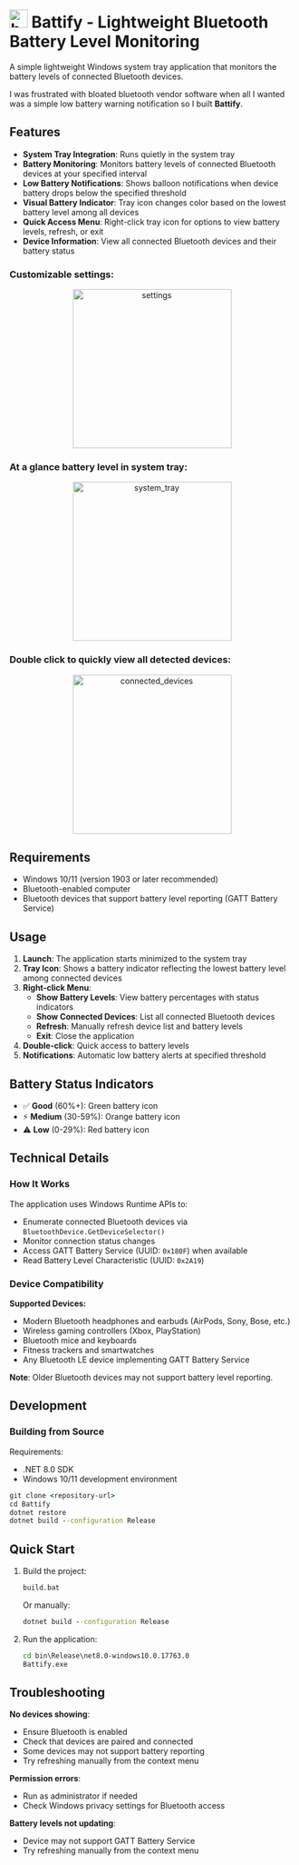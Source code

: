 # <img width="32" height="32" alt="battify_icon_full" src="https://github.com/user-attachments/assets/4194eaa6-91e7-40fd-a732-a64dbfdb9a79" /> Battify - Lightweight Bluetooth Battery Level Monitoring

A simple lightweight Windows system tray application that monitors the battery levels of connected Bluetooth devices.

I was frustrated with bloated bluetooth vendor software when all I wanted was a simple low battery warning notification so I built **Battify**.

## Features

- **System Tray Integration**: Runs quietly in the system tray
- **Battery Monitoring**: Monitors battery levels of connected Bluetooth devices at your specified interval  
- **Low Battery Notifications**: Shows balloon notifications when device battery drops below the specified threshold
- **Visual Battery Indicator**: Tray icon changes color based on the lowest battery level among all devices
- **Quick Access Menu**: Right-click tray icon for options to view battery levels, refresh, or exit
- **Device Information**: View all connected Bluetooth devices and their battery status

### Customizable settings:
<p align="center">
  <img src="https://github.com/user-attachments/assets/89546a04-70a7-4043-a602-c80afcd523f2" alt="settings" width="280" />
</p>

### At a glance battery level in system tray:
<p align="center">
  <img src="https://github.com/user-attachments/assets/4d573ea6-438c-4249-b62a-06d40bde91fc" alt="system_tray" width="280" />
</p>

### Double click to quickly view all detected devices:
<p align="center">
  <img src="https://github.com/user-attachments/assets/7ca18741-50f3-426a-8e16-d618a7ed914b" alt="connected_devices" width="280" />
</p>


## Requirements

- Windows 10/11 (version 1903 or later recommended)
- Bluetooth-enabled computer
- Bluetooth devices that support battery level reporting (GATT Battery Service)

## Usage

1. **Launch**: The application starts minimized to the system tray
2. **Tray Icon**: Shows a battery indicator reflecting the lowest battery level among connected devices
3. **Right-click Menu**:
   - **Show Battery Levels**: View battery percentages with status indicators
   - **Show Connected Devices**: List all connected Bluetooth devices
   - **Refresh**: Manually refresh device list and battery levels
   - **Exit**: Close the application
4. **Double-click**: Quick access to battery levels
5. **Notifications**: Automatic low battery alerts at specified threshold

## Battery Status Indicators

- ✅ **Good** (60%+): Green battery icon
- ⚡ **Medium** (30-59%): Orange battery icon  
- ⚠️ **Low** (0-29%): Red battery icon

## Technical Details

### How It Works

The application uses Windows Runtime APIs to:
- Enumerate connected Bluetooth devices via `BluetoothDevice.GetDeviceSelector()`
- Monitor connection status changes
- Access GATT Battery Service (UUID: `0x180F`) when available
- Read Battery Level Characteristic (UUID: `0x2A19`)

### Device Compatibility

**Supported Devices:**
- Modern Bluetooth headphones and earbuds (AirPods, Sony, Bose, etc.)
- Wireless gaming controllers (Xbox, PlayStation)
- Bluetooth mice and keyboards
- Fitness trackers and smartwatches
- Any Bluetooth LE device implementing GATT Battery Service

**Note**: Older Bluetooth devices may not support battery level reporting.

## Development

### Building from Source

Requirements:
- .NET 8.0 SDK
- Windows 10/11 development environment

```cmd
git clone <repository-url>
cd Battify
dotnet restore
dotnet build --configuration Release
```

## Quick Start

1. Build the project:
   ```cmd
   build.bat
   ```
   Or manually:
   ```cmd
   dotnet build --configuration Release
   ```

2. Run the application:
   ```cmd
   cd bin\Release\net8.0-windows10.0.17763.0
   Battify.exe
   ```

## Troubleshooting

**No devices showing**: 
- Ensure Bluetooth is enabled
- Check that devices are paired and connected
- Some devices may not support battery reporting
- Try refreshing manually from the context menu

**Permission errors**:
- Run as administrator if needed
- Check Windows privacy settings for Bluetooth access

**Battery levels not updating**:
- Device may not support GATT Battery Service
- Try refreshing manually from the context menu
